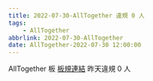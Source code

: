 ```yaml
---
title: 2022-07-30-AllTogether 違規 0 人
tags:
    - AllTogether
abbrlink: 2022-07-30-AllTogether
date: AllTogether-2022-07-30 12:00:00
---
```

AllTogether 板 [板規連結](https://www.ptt.cc/bbs/AllTogether/M.1643211430.A.5FB.html)
昨天違規 0 人
